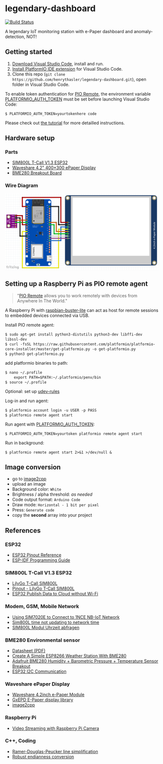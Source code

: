 # legendary-dashboard

[![Build Status](https://travis-ci.org/henrythasler/legendary-dashboard.svg?branch=master)](https://travis-ci.org/henrythasler/legendary-dashboard)

A legendary IoT monitoring station with e-Paper dashboard and anomaly-detection, NOT!

## Getting started

 1. [Download Visual Studio Code](https://code.visualstudio.com/Download), install and run.
 2. [Install PlatformIO IDE extension](https://platformio.org/install/ide?install=vscode) for Visual Studio Code.
 3. Clone this repo (`git clone https://github.com/henrythasler/legendary-dashboard.git`), open folder in Visual Studio Code.

To enable token authentication for [PIO Remote](https://docs.platformio.org/en/latest/plus/pio-remote.html), the environment variable [PLATFORMIO_AUTH_TOKEN](https://docs.platformio.org/en/latest/envvars.html?utm_medium=piohome&utm_source=platformio#envvar-PLATFORMIO_AUTH_TOKEN) must be set before launching Visual Studio Code:

```
$ PLATFORMIO_AUTH_TOKEN=yourtokenhere code
```

Please check out [the tutorial](TUTORIAL.md) for more detailled instructions.

## Hardware setup

### Parts

- [SIM800L T-Call V1.3 ESP32](https://www.ebay.de/itm/SIM800L-T-Call-V1-3-ESP32-WLAN-Bluetooth-Funkmodul-GPRS-Antenne-SIM-Karte/143610289741)
- [Waveshare 4.2" 400×300 ePaper Display](https://www.berrybase.de/raspberry-pi-co/raspberry-pi/displays/4.2-400-215-300-epaper-display-modul-mit-spi-interface-dreifarbig-40-gelb-schwarz-wei-223?c=320&px=m)
- [BME280 Breakout Board](https://www.berrybase.de/bauelemente/sensoren-module/feuchtigkeit/bme280-breakout-board-3in1-sensor-f-252-r-temperatur-luftfeuchtigkeit-und-luftdruck)

### Wire Diagram

![Breadboard](docs/legendary-dashboard-ESP32_bb.png)

## Setting up a Raspberry Pi as PIO remote agent

> "[PIO Remote](https://docs.platformio.org/en/latest/plus/pio-remote.html) allows you to work remotely with devices from Anywhere In The World."

A Raspberry Pi with [raspbian-buster-lite](https://www.raspberrypi.org/downloads/raspbian/) can act as host for remote sessions to embedded devices connected via USB.

Install PIO remote agent:
```
$ sudo apt-get install python3-distutils python3-dev libffi-dev libssl-dev
$ curl -fsSL https://raw.githubusercontent.com/platformio/platformio-core-installer/master/get-platformio.py -o get-platformio.py
$ python3 get-platformio.py
```

add platformio binaries to path:
```
$ nano ~/.profile
    export PATH=$PATH:~/.platformio/penv/bin
$ source ~/.profile
```
Optional: set up [udev-rules](https://docs.platformio.org/en/latest/faq.html#platformio-udev-rules)

Log-in and run agent:

```
$ platformio account login -u USER -p PASS
$ platformio remote agent start
```

Run agent with [PLATFORMIO_AUTH_TOKEN](https://docs.platformio.org/en/latest/envvars.html?utm_medium=piohome&utm_source=platformio#envvar-PLATFORMIO_AUTH_TOKEN):

```
$ PLATFORMIO_AUTH_TOKEN=yourtoken platformio remote agent start
```

Run in background:
```
$ platformio remote agent start 2>&1 >/dev/null &
```

## Image conversion

- go to [image2cpp](http://javl.github.io/image2cpp/)
- upload an image
- Background color: `White`
- Brightness / alpha threshold: *as needed*
- Code output format: `Arduino Code`
- Draw mode: `Horizontal - 1 bit per pixel`
- Press: `Generate code`
- copy the **second** array into your project

## References

### ESP32

 - [ESP32 Pinout Reference](https://randomnerdtutorials.com/esp32-pinout-reference-gpios/)
 - [ESP-IDF Programming Guide](https://docs.espressif.com/projects/esp-idf/en/latest/esp32/index.html)

### SIM800L T-Call V1.3 ESP32

 - [LilyGo T-Call SIM800L](https://github.com/Xinyuan-LilyGO/LilyGo-T-Call-SIM800L)
 - [Pinout - LilyGo T-Call SIM800L](https://raw.githubusercontent.com/Xinyuan-LilyGO/LilyGo-T-Call-SIM800L/master/image/SIM800L_IP.jpg)
 - [ESP32 Publish Data to Cloud without Wi-Fi](https://randomnerdtutorials.com/esp32-sim800l-publish-data-to-cloud/)
 
### Modem, GSM, Mobile Network

- [Using SIM7020E to Connect to 1NCE NB-IoT Network](https://www.hackster.io/hhf/using-sim7020e-to-connect-to-1nce-nb-iot-network-bfd41a)
- [Sim800L time not updating to network time](https://stackoverflow.com/questions/55023587/sim800l-time-not-updating-to-network-time)
- [SIM800L Modul Uhrzeit abfragen](https://www.mikrocontroller.net/topic/465585)

### BME280 Environmental sensor

 - [Datasheet (PDF)](https://cdn-shop.adafruit.com/datasheets/BST-BME280_DS001-10.pdf)
 - [Create A Simple ESP8266 Weather Station With BME280](https://lastminuteengineers.com/bme280-esp8266-weather-station/)
 - [Adafruit BME280 Humidity + Barometric Pressure + Temperature Sensor Breakout](https://learn.adafruit.com/adafruit-bme280-humidity-barometric-pressure-temperature-sensor-breakout/arduino-test)
 - [ESP32 I2C Communication](https://randomnerdtutorials.com/esp32-i2c-communication-arduino-ide/)

### Waveshare ePaper Display

 - [Waveshare 4.2inch e-Paper Module](https://www.waveshare.com/product/4.2inch-e-paper-module-b.htm)
 - [GxEPD E-Paper display library](https://github.com/ZinggJM/GxEPD)
 - [image2cpp](http://javl.github.io/image2cpp/)

### Raspberry Pi

- [Video Streaming with Raspberry Pi Camera](https://randomnerdtutorials.com/video-streaming-with-raspberry-pi-camera/)

### C++, Coding

- [Ramer-Douglas-Peucker line simplification](https://rosettacode.org/wiki/Ramer-Douglas-Peucker_line_simplification#C.2B.2B)
- [Robust endianness conversion](https://mklimenko.github.io/english/2018/08/22/robust-endian-swap/)